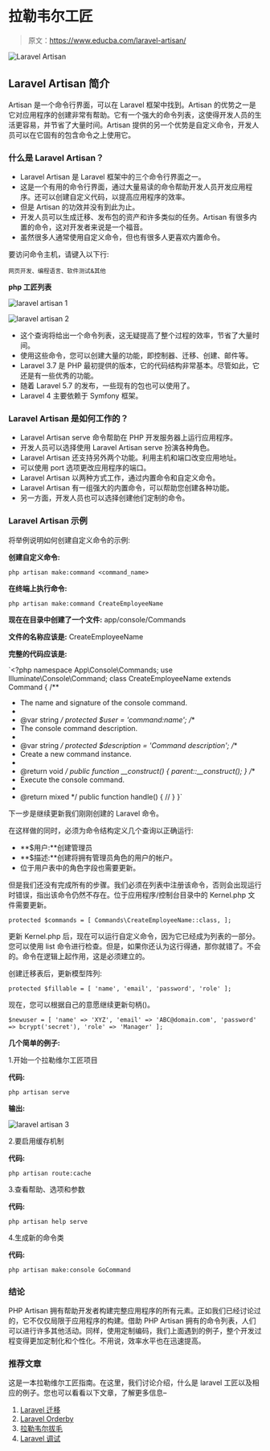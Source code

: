 # 拉勒韦尔工匠

> 原文：<https://www.educba.com/laravel-artisan/>

![Laravel Artisan](img/b3248653d312bcc697981044f97e4554.png)



## Laravel Artisan 简介

Artisan 是一个命令行界面，可以在 Laravel 框架中找到。Artisan 的优势之一是它对应用程序的创建非常有帮助。它有一个强大的命令列表，这使得开发人员的生活更容易，并节省了大量时间。Artisan 提供的另一个优势是自定义命令，开发人员可以在它固有的包含命令之上使用它。

### 什么是 Laravel Artisan？

*   Laravel Artisan 是 Laravel 框架中的三个命令行界面之一。
*   这是一个有用的命令行界面，通过大量易读的命令帮助开发人员开发应用程序。还可以创建自定义代码，以提高应用程序的效率。
*   但是 Artisan 的功效并没有到此为止。
*   开发人员可以生成迁移、发布包的资产和许多类似的任务。Artisan 有很多内置的命令，这对开发者来说是一个福音。
*   虽然很多人通常使用自定义命令，但也有很多人更喜欢内置命令。

要访问命令主机，请键入以下行:

<small>网页开发、编程语言、软件测试&其他</small>

**php 工匠列表**

![laravel artisan 1](img/aafe85cfd9c9abc4d820ca983e9d9561.png)



![laravel artisan 2](img/f1c5678df00734103ae367ca8892eefa.png)



*   这个查询将给出一个命令列表，这无疑提高了整个过程的效率，节省了大量时间。
*   使用这些命令，您可以创建大量的功能，即控制器、迁移、创建、邮件等。
*   Laravel 3.7 是 PHP 最初提供的版本，它的代码结构非常基本。尽管如此，它还是有一些优秀的功能。
*   随着 Laravel 5.7 的发布，一些现有的包也可以使用了。
*   Laravel 4 主要依赖于 Symfony 框架。

### Laravel Artisan 是如何工作的？

*   Laravel Artisan serve 命令帮助在 PHP 开发服务器上运行应用程序。
*   开发人员可以选择使用 Laravel Artisan serve 扮演各种角色。
*   Laravel Artisan 还支持另外两个功能。利用主机和端口改变应用地址。
*   可以使用 port 选项更改应用程序的端口。
*   Laravel Artisan 以两种方式工作，通过内置命令和自定义命令。
*   Laravel Artisan 有一组强大的内置命令，可以帮助您创建各种功能。
*   另一方面，开发人员也可以选择创建他们定制的命令。

### Laravel Artisan 示例

将举例说明如何创建自定义命令的示例:

**创建自定义命令:**

`php artisan make:command <command_name>`

**在终端上执行命令:**

`php artisan make:command CreateEmployeeName`

**现在在目录中创建了一个文件:** app/console/Commands

**文件的名称应该是:** CreateEmployeeName

**完整的代码应该是:**

`<?php
namespace App\Console\Commands;
use Illuminate\Console\Command;
class CreateEmployeeName extends Command
{
/**
* The name and signature of the console command.
*
* @var string
*/
protected $user = 'command:name';
/**
* The console command description.
*
* @var string
*/
protected $description = 'Command description';
/**
* Create a new command instance.
*
* @return void
*/
public function __construct()
{
parent::__construct();
}
/**
* Execute the console command.
*
* @return mixed
*/
public function handle()
{
//
}
}`

下一步是继续更新我们刚刚创建的 Laravel 命令。

在这样做的同时，必须为命令结构定义几个查询以正确运行:

*   **$用户:**创建管理员
*   **$描述:**创建将拥有管理员角色的用户的帐户。
*   位于用户表中的角色字段也需要更新。

但是我们还没有完成所有的步骤。我们必须在列表中注册该命令，否则会出现运行时错误，指出该命令仍然不存在。位于应用程序/控制台目录中的 Kernel.php 文件需要更新。

`protected $commands = [
Commands\CreateEmployeeName::class,
];`

更新 Kernel.php 后，现在可以运行自定义命令，因为它已经成为列表的一部分。您可以使用 list 命令进行检查。但是，如果你还认为这行得通，那你就错了。不会的。命令在逻辑上起作用，这是必须建立的。

创建迁移表后，更新模型阵列:

`protected $fillable = [
'name', 'email', 'password', 'role'
];`

现在，您可以根据自己的意愿继续更新句柄()。

`$newuser = [
'name' => 'XYZ',
'email' => 'ABC@domain.com',
'password' => bcrypt('secret'),
'role' => 'Manager'
];`

**几个简单的例子:**

1.开始一个拉勒维尔工匠项目

**代码:**

`php artisan serve`

**输出:**

![laravel artisan 3](img/5c0efc2cc1ae418fd97e268c5a6c58a4.png)



2.要启用缓存机制

**代码:**

`php artisan route:cache`

3.查看帮助、选项和参数

**代码:**

`php artisan help serve`

4.生成新的命令类

**代码:**

`php artisan make:console GoCommand`

### 结论

PHP Artisan 拥有帮助开发者构建完整应用程序的所有元素。正如我们已经讨论过的，它不仅仅局限于应用程序的构建。借助 PHP Artisan 拥有的命令列表，人们可以进行许多其他活动。同样，使用定制编码，我们上面遇到的例子，整个开发过程变得更加定制化和个性化。不用说，效率水平也在迅速提高。

### 推荐文章

这是一本拉勒维尔工匠指南。在这里，我们讨论介绍，什么是 laravel 工匠以及相应的例子。您也可以看看以下文章，了解更多信息–

1.  [Laravel 迁移](https://www.educba.com/laravel-migration/)
2.  [Laravel Orderby](https://www.educba.com/laravel-orderby/)
3.  [拉勒韦尔拔毛](https://www.educba.com/laravel-pluck/)
4.  [Laravel 调试](https://www.educba.com/laravel-debug/)





